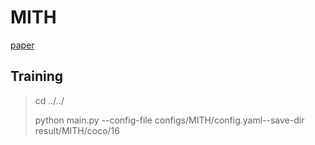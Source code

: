 # MITH
[paper](https://dl.acm.org/doi/10.1145/3581783.3612411)

## Training
>cd ../../
>
> python main.py --config-file configs/MITH/config.yaml--save-dir result/MITH/coco/16